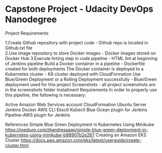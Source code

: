 # Capstone Project - Udacity DevOps Nanodegree 
Project Requirements

1.Create Github repository with project code - Github repo is located in Github.txt file             
2.Use image repository to store Docker images - Docker images stored on Docker Hub
3.Execute linting step in code pipeline - HTML lint at beginning of Jenkins pipeline
Build a Docker container in a pipeline - Dockerfile created for both deployments
The Docker container is deployed to a Kubernetes cluster - K8 cluster deployed with CloudFormation
Use Blue/Green Deployment or a Rolling Deployment successfully - Blue/Green deployment used for this project
Screenshots - all project screenshots are in the screenshots folder
Installment Requirements
In order to properly use this pipeline, the following is necessary:

Active Amazon Web Services account
CloudFormation
Ubuntu Server
Jenkins
Docker
AWS CLI
Eksctl
Kubectl
Blue Ocean plugin for Jenkins
Pipeline-AWS plugin for Jenkins

References
Simple Blue Green Deployment in Kubernetes Using Minikube
https://medium.com/@andresaaap/simple-blue-green-deployment-in-kubernetes-using-minikube-b88907b2e267
Creating an Amazon EKS Cluster
https://docs.aws.amazon.com/eks/latest/userguide/create-cluster.html

